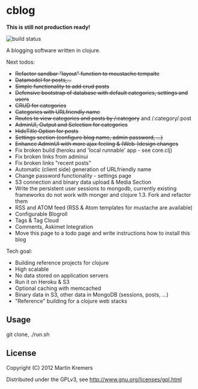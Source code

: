 # cblog
**This is still not production ready!**

![build status](https://secure.travis-ci.org/kremers/cblog.png?branch=master)

A blogging software written in clojure. 

Next todos:

* <del>Refactor sandbar "layout" function to moustache tempalte</del>
* <del>Datamodel for posts,...</del>
* <del>Simple functionality to add crud posts</del>
* <del>Defensive bootstrap of database with default categories, settings and users</del>
* <del>CRUD for categories</del>
* <del>Categories with URLfriendly name</del>
* <del>Routes to view categories and posts by /:category</del> and /:category/:post
* <del>AdminUI, Output and Selection for categories</del>
* <del>HideTitle Option for posts</del>
* <del>Settings section (configure blog name, admin password, ...)</del>
* <del>Enhance AdminUI with more ajax feeling & (Web-)design changes</del>
* Fix broken build (heroku and 'local runnable' app - see core.clj)
* Fix broken links from adminui
* Fix broken links "recent posts"
* Automatic (client side) generation of URLfriendly name
* Change password functionality - settings page
* S3 connection and binary data upload & Media Section
* Write the persistent user sessions to mongodb, currently existing frameworks do not work with monger and clojure 1.3. Fork and refactor them
* RSS and ATOM feed (RSS & Atom templates for mustache are available)
* Configurable Blogroll
* Tags & Tag Cloud
* Comments, Askimet Integration
* Move this page to a todo page and write instructions how to install this blog

Tech goal:

* Building reference projects for clojure
* High scalable
* No data stored on application servers
* Run it on Heroku & S3
* Optional caching with memcached
* Binary data in S3, other data in MongoDB (sessions, posts, ...)
* "Reference" building for a clojure web stacks

## Usage

git clone, ./run.sh

## License

Copyright (C) 2012 Martin Kremers

Distributed under the GPLv3, see http://www.gnu.org/licenses/gpl.html
